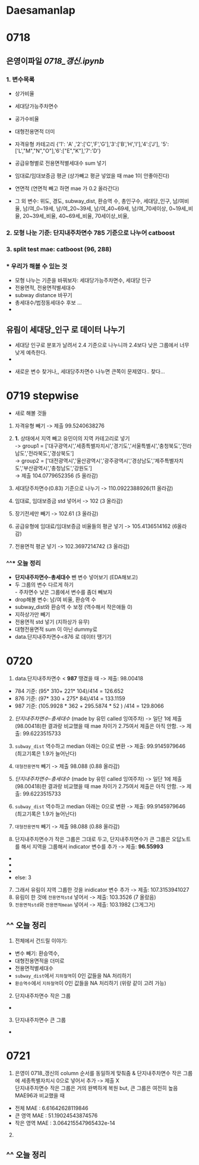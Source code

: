 # Daesamanlap

# 0718
## 은영이파일 *0718_갱신.ipynb*
### 1. 변수목록
- 상가비율
- 세대당가능주차면수
- 공가수비율
- 대형전용면적 더미

- 자격유형 카테고리 {'1': 'A' ,'2':['C','F','G'],'3':['B','H','I'],'4':['J'], '5':['L',"M","N","O"],'6':["E","K"],'7':'D'}
- 공급유형별로 전용면적별세대수 sum 넣기 
- 임대료/임대보증금 평균 (상가빼고 평균 넣었을 때 mae 1이 안좋아진다)
- 연면적 (연면적 빼고 하면 mae 가 0.2 올라간다)

- 그 외 변수: 위도, 경도, subway_dist, 환승역 수, 총인구수, 세대당_인구, 남/여비율, 남/여_0~19세, 남/여_20~39세, 남/여_40~69세, 남/여_70세이상, 0~19세_비율, 20~39세_비율, 40~69세_비율, 70세이상_비율, 
         


### 2. 모형 나눈 기준: 단지내주차면수 785 기준으로 나누어 catboost
### 3. split test mae: catboost (96, 288)


### * 우리가 해볼 수 있는 것
- 모형 나누는 기준을 바꿔보자: 세대당가능주차면수, 세대당 인구 
- 전용면적, 전용면적별세대수 
- subway distance 바꾸기
- 총세대수/법정동세대수 후보 ... 
- 


## 유림이 세대당_인구 로 데이터 나누기 
- 세대당 인구로 분포가 날려서 2.4 기준으로 나누니까 2.4보다 낮은 그룹에서 너무 낮게 예측한다. 
- 

* 새로운 변수 찾거나,, 세대당주차면수 나누면 큰쪽이 문제였다.. 찾다... 


# 0719 stepwise
* 새로 해볼 것들
1. 자격유형 빼기 -> 제출 99.5240638276 
2. **1.** 상태에서 지역 빼고 유민이의 지역 카테고리로 넣기 <br>
-> group1 = ['대구광역시','세종특별자치시','경기도','서울특별시','충청북도','전라남도','전라북도','경상북도'] <br>
-> group2 = ['대전광역시','울산광역시','광주광역시','경상남도','제주특별자치도','부산광역시','충청남도','강원도'] <br>
-> 제출 104.0779652356 (5 올라감)

3. 세대당주차면수(0.83) 기준으로 나누기 -> 110.0922388926(11 올라감)
4. 임대료, 임대보증금 std 넣어서 -> 102 (3 올라감)
5. 장기전세만 빼기 -> 102.61 (3 올라감)
6. 공급유형에 임대료/임대보증금 비율들의 평균 넣기 -> 105.4136514162 (6올라감)
7. 전용면적 평균 넣기 -> 102.3697214742 (3 올라감)


### ^^* 오늘 정리 
- **단지내주차면수-총세대수** 뺀 변수 넣어보기 (EDA해보고)
- 두 그룹의 변수 다르게 하기 <br>
         - 주차면수 낮은 그룹에서 변수를 좀더 빼보자 
- drop해볼 변수: 남/여 비율, 환승역 수
- subway_dist와 환승역 수 보정 (역수해서 작은애들 0)
- 지하상가만 빼기 
- 전용면적 std 넣기 (지하상가 유무)
- 대형전용면적 sum 이 아닌 dummy로
- data.단지내주차면수<876 로 데이터 땡기기 


# 0720
1. data.단지내주차면수 < **987** 땡겼을 때 -> 제출: 98.00418
- 784 기준: (95* 310+ 221* 104)/414 = 126.652
- 876 기준: (97* 330 + 275* 84)/414 = 133.1159
- 987 기준: (105.9928 * 362 + 295.5874 * 52 ) /414 = 129.8066

2. *단지내주차면수-총세대수* (made by 유민 called 잉여주차)
-> 일단 1에 제출(98.00418)한 결과랑 비교했을 때 mae 차이가 2.75여서 제출은 아직 안함.
-> 제출: 99.6223515733

3. `subway_dist` 역수하고 median 아래는 0으로 변환 -> 제출: 99.9145979646 (최고기록은 1.9가 늘어난다)
4. `대형전용면적` 빼기 -> 제출 98.088 (0.88 올라감)


2. *단지내주차면수-총세대수* (made by 유민 called 잉여주차)
-> 일단 1에 제출(98.00418)한 결과랑 비교했을 때 mae 차이가 2.75여서 제출은 아직 안함.
-> 제출: 99.6223515733	

3. `subway_dist` 역수하고 median 아래는 0으로 변환 -> 제출: 99.9145979646 (최고기록은 1.9가 늘어난다)
4. `대형전용면적` 빼기 -> 제출 98.088 (0.88 올라감)
5. 단지내주차면수가 작은 그룹은 그대로 두고, 단지내주차면수가 큰 그룹은 오답노트를 해서 지역을 그룹해서 indicator 변수를 추가 -> 제출: **96.55993**
- ['제주특별자치도','경상남도','부산광역시']: 0
- ['광주광역시','세종특별자치시','경상북도','전라북도','서울특별시']: 1
- ['대구광역시']: 2
- else: 3

7. 그래서 유림이 지역 그룹한 것을 inidicator 변수 추가 -> 제출: 107.3153941027
8. 유림이 한 것에 `전용면적std` 넣어서 -> 제출: 103.3526 (7 올랐음)
9. `전용면적std`와 `전용면적mean` 넣어서 -> 제출: 103.1982 (그게그거)


## ^^ 오늘 정리 
1. 전체에서 건드릴 이야기: 
- 변수 빼기: 환승역수, 
- 대형전용면적을 더미로
- 전용면적별세대수 
- `subway_dist`에서 `지하철역`이 0인 값들을 NA 처리하기 
- `환승역수`에서 `지하철역`이 0인 값들을 NA 처리하기 (위랑 같이 고려 가능)

2. 단지내주차면수 작은 그룹
- 

3. 단지내주차면수 큰 그룹
- 

# 0721
1. 은영이 0718_갱신의 column 순서를 동일하게 맞춰줌 & 단지내주차면수 작은 그룹에 세종특별자치시 0으로 넣어서 추가 -> 제출 X <br>
단지내주차면수 작은 그룹은 거의 완벽하게 복원 but, 큰 그룹은 여전히 높음 <br>
MAE96과 비교했을 때 <br>
- 전체 MAE :  6.61642628119846
- 큰 영역 MAE :  51.19024543874576
- 작은 영역 MAE :  3.064215547965432e-14

2. 

## ^^ 오늘 정리 

